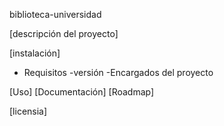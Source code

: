  biblioteca-universidad

[descripción del proyecto]

[instalación]
- Requisitos 
-versión 
-Encargados del proyecto

 [Uso]
  [Documentación]
 [Roadmap]
 
[licensia]

